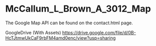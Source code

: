 # McCallum_L_Brown_A_3012_Map

The Google Map API can be found on the contact.html page.

GoogleDrive (With Assets)
https://drive.google.com/file/d/0B-HcTJtmwUkCaF9rbFM4amd0enc/view?usp=sharing
